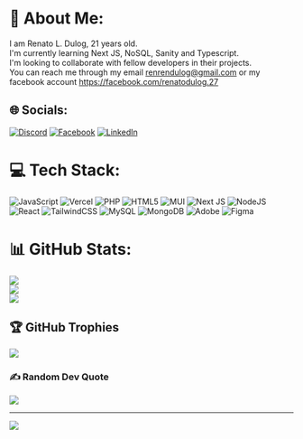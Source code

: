 # 💫 About Me:
I am Renato L. Dulog, 21 years old.<br>I'm currently learning Next JS, NoSQL, Sanity and Typescript.<br>I'm looking to collaborate with fellow developers in their projects.<br>You can reach me through my email renrendulog@gmail.com or my facebook account https://facebook.com/renatodulog.27


## 🌐 Socials:
[![Discord](https://img.shields.io/badge/Discord-%237289DA.svg?logo=discord&logoColor=white)](https://discord.gg/renskiedulog#8212) [![Facebook](https://img.shields.io/badge/Facebook-%231877F2.svg?logo=Facebook&logoColor=white)](https://facebook.com/renatodulog.27) [![LinkedIn](https://img.shields.io/badge/LinkedIn-%231877F2.svg?logo=LinkedIn&logoColor=white)](https://www.linkedin.com/in/renato-dulog-004582276/)

# 💻 Tech Stack:
![JavaScript](https://img.shields.io/badge/javascript-%23323330.svg?style=for-the-badge&logo=javascript&logoColor=%23F7DF1E) ![Vercel](https://img.shields.io/badge/vercel-%23000000.svg?style=for-the-badge&logo=vercel&logoColor=white) ![PHP](https://img.shields.io/badge/php-%23777BB4.svg?style=for-the-badge&logo=php&logoColor=white) ![HTML5](https://img.shields.io/badge/html5-%23E34F26.svg?style=for-the-badge&logo=html5&logoColor=white) ![MUI](https://img.shields.io/badge/MUI-%230081CB.svg?style=for-the-badge&logo=mui&logoColor=white) ![Next JS](https://img.shields.io/badge/Next-black?style=for-the-badge&logo=next.js&logoColor=white) ![NodeJS](https://img.shields.io/badge/node.js-6DA55F?style=for-the-badge&logo=node.js&logoColor=white) ![React](https://img.shields.io/badge/react-%2320232a.svg?style=for-the-badge&logo=react&logoColor=%2361DAFB) ![TailwindCSS](https://img.shields.io/badge/tailwindcss-%2338B2AC.svg?style=for-the-badge&logo=tailwind-css&logoColor=white) ![MySQL](https://img.shields.io/badge/mysql-%2300000f.svg?style=for-the-badge&logo=mysql&logoColor=white) ![MongoDB](https://img.shields.io/badge/MongoDB-%234ea94b.svg?style=for-the-badge&logo=mongodb&logoColor=white) ![Adobe](https://img.shields.io/badge/adobe-%23FF0000.svg?style=for-the-badge&logo=adobe&logoColor=white) ![Figma](https://img.shields.io/badge/figma-%23F24E1E.svg?style=for-the-badge&logo=figma&logoColor=white)
# 📊 GitHub Stats:
![](https://github-readme-stats.vercel.app/api?username=renskiedulog&theme=dark&hide_border=false&include_all_commits=false&count_private=false)<br/>
![](https://github-readme-streak-stats.herokuapp.com/?user=renskiedulog&theme=dark&hide_border=false)<br/>
![](https://github-readme-stats.vercel.app/api/top-langs/?username=renskiedulog&theme=dark&hide_border=false&include_all_commits=false&count_private=false&layout=compact)

## 🏆 GitHub Trophies
![](https://github-profile-trophy.vercel.app/?username=renskiedulog&theme=radical&no-frame=false&no-bg=true&margin-w=4)

### ✍️ Random Dev Quote
![](https://quotes-github-readme.vercel.app/api?type=horizontal&theme=radical)

---
[![](https://visitcount.itsvg.in/api?id=renskiedulog&icon=0&color=0)](https://visitcount.itsvg.in)

<!-- Proudly created with GPRM ( https://gprm.itsvg.in ) -->
